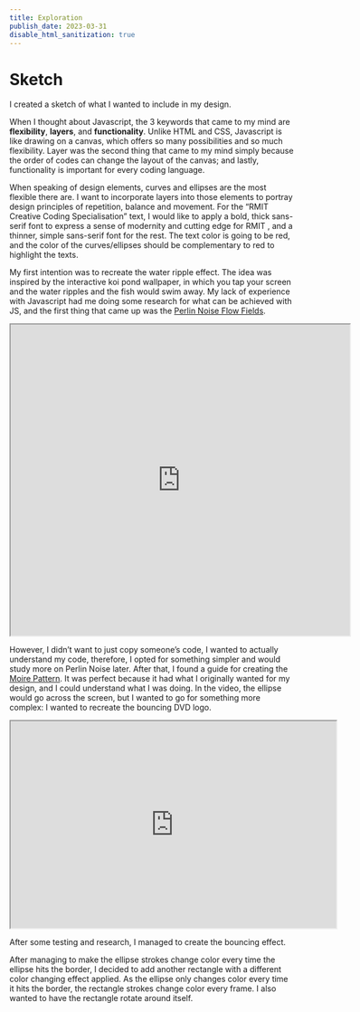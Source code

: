 ```yaml
---
title: Exploration
publish_date: 2023-03-31
disable_html_sanitization: true
---
```

# Sketch
I created a sketch of what I wanted to include in my design. 

When I thought about Javascript, the 3 keywords that came to my mind are **flexibility**, **layers**, and **functionality**. Unlike HTML and CSS, Javascript is like drawing on a canvas, which offers so many possibilities and so much flexibility. Layer was the second thing that came to my mind simply because the order of codes can change the layout of the canvas; and lastly, functionality is important for every coding language. 

When speaking of design elements, curves and ellipses are the most flexible there are. I want to incorporate layers into those elements to portray design principles of repetition, balance and movement. For the “RMIT Creative Coding Specialisation” text, I would like to apply a bold, thick sans-serif font to express a sense of modernity and cutting edge for RMIT , and a thinner, simple sans-serif font for the rest. The text color is going to be red, and the color of the curves/ellipses should be complementary to red to highlight the texts.

My first intention was to recreate the water ripple effect. The idea was inspired by the interactive koi pond wallpaper, in which you tap your screen and the water ripples and the fish would swim away.  My lack of experience with Javascript had me doing some research for what can be achieved with JS, and the first thing that came up was the [Perlin Noise Flow Fields](https://www.youtube.com/watch?v=sZBfLgfsvSk&list=LL&index=6&t=13s). 

<iframe width="600" height="550" src="https://editor.p5js.org/arthurrc/full/Bya9WiAnm"></iframe>

However, I didn’t want to just copy someone’s code, I wanted to actually understand my code, therefore, I opted for something simpler and would study more on Perlin Noise later. After that, I found a guide for creating the [Moire Pattern](https://www.youtube.com/watch?v=62SbexSgQIw&list=LL&index=4). It was perfect because it had what I originally wanted for my design, and I could understand what I was doing. In the video, the ellipse would go across the screen, but I wanted to go for something more complex: I wanted to recreate the bouncing DVD logo.

<iframe width="576" height="366" src="https://editor.p5js.org/sturrpzz/full/qWj_CTWlw"></iframe>

After some testing and research, I managed to create the bouncing effect.

After managing to make the ellipse strokes change color every time the ellipse hits the border, I decided to add another rectangle with a different color changing effect applied. As the ellipse only changes color every time it hits the border, the rectangle strokes change color every frame. I also wanted to have the rectangle rotate around itself.
